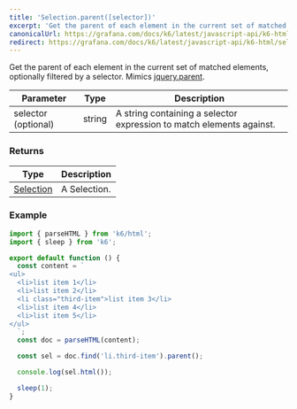 ```yaml
---
title: 'Selection.parent([selector])'
excerpt: 'Get the parent of each element in the current set of matched elements, optionally filtered by a selector.'
canonicalUrl: https://grafana.com/docs/k6/latest/javascript-api/k6-html/selection/selection-parent/
redirect: https://grafana.com/docs/k6/latest/javascript-api/k6-html/selection/selection-parent/
---
```


Get the parent of each element in the current set of matched elements, optionally filtered by a selector.
Mimics [jquery.parent](https://api.jquery.com/parent/).

| Parameter           | Type   | Description                                                          |
| ------------------- | ------ | -------------------------------------------------------------------- |
| selector (optional) | string | A string containing a selector expression to match elements against. |

### Returns

| Type                                           | Description  |
| ---------------------------------------------- | ------------ |
| [Selection](/javascript-api/k6-html/selection) | A Selection. |

### Example

<CodeGroup labels={[]}>

```javascript
import { parseHTML } from 'k6/html';
import { sleep } from 'k6';

export default function () {
  const content = `
<ul>
  <li>list item 1</li>
  <li>list item 2</li>
  <li class="third-item">list item 3</li>
  <li>list item 4</li>
  <li>list item 5</li>
</ul>
  `;
  const doc = parseHTML(content);

  const sel = doc.find('li.third-item').parent();

  console.log(sel.html());

  sleep(1);
}
```

</CodeGroup>
